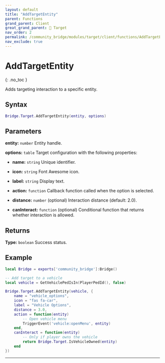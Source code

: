 ```yaml
---
layout: default
title: "AddTargetEntity"
parent: Functions
grand_parent: Client
great_grand_parent: 🎯 Target
nav_order: 2
permalink: /community_bridge/modules/target/client/functions/AddTargetEntity/
nav_exclude: true
---
```


# AddTargetEntity
{: .no_toc }

Adds targeting interaction to a specific entity.

## Syntax

```lua
Bridge.Target.AddTargetEntity(entity, options)
```

## Parameters

**entity:** `number`
Entity handle.

**options:** `table`
Target configuration with the following properties:

- **name:** `string`
  Unique identifier.

- **icon:** `string`
  Font Awesome icon.

- **label:** `string`
  Display text.

- **action:** `function`
  Callback function called when the option is selected.

- **distance:** `number` (optional)
  Interaction distance (default: 2.0).

- **canInteract:** `function` (optional)
  Conditional function that returns whether interaction is allowed.

## Returns

**Type:** `boolean`
Success status.

## Example

```lua
local Bridge = exports['community_bridge']:Bridge()

-- Add target to a vehicle
local vehicle = GetVehiclePedIsIn(PlayerPedId(), false)

Bridge.Target.AddTargetEntity(vehicle, {
    name = "vehicle_options",
    icon = "fas fa-car",
    label = "Vehicle Options",
    distance = 3.0,
    action = function(entity)
        -- Open vehicle menu
        TriggerEvent('vehicle:openMenu', entity)
    end,
    canInteract = function(entity)
        -- Only if player owns the vehicle
        return Bridge.Target.IsVehicleOwned(entity)
    end
})
```

---
